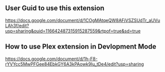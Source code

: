 ## User Guid to use this extension
https://docs.google.com/document/d/1COgMAtqeQW8AFjVSZSUdTr_aUVuLAh3f/edit?usp=sharing&ouid=116642487315915287559&rtpof=true&sd=true

## How to use Plex extension in Devlopment Mode
https://docs.google.com/document/d/1h-F8-rYVYcc5MwPFGee84EbkGY6A3kPAowk9Iu_tDe4/edit?usp=sharing